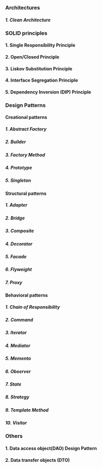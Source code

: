 ### Architectures 
##### 1. Clean Architecture
### SOLID  principles
#### 1. Single Responsibility Principle
#### 2. Open/Closed Principle
#### 3. Liskov Substitution Principle
#### 4. Interface Segregation Principle
#### 5. Dependency Inversion (DIP) Principle
### Design Patterns
#### Creational patterns
##### 1. Abstract Factory 
##### 2. Builder 
##### 3. Factory Method 
##### 4. Prototype 
##### 5. Singleton
#### Structural patterns
##### 1. Adapter
##### 2. Bridge 
##### 3. Composite 
##### 4. Decorator 
##### 5. Facade 
##### 6. Flyweight 
##### 7. Proxy 
#### Behavioral patterns
##### 1. Chain of Responsibility
##### 2. Command 
##### 3. Iterator 
##### 4. Mediator
##### 5. Memento
##### 6. Observer
##### 7. State
##### 8. Strategy
##### 9. Template Method 
##### 10. Visitor
### Others
#### 1. Data access object(DAO) Design Pattern
#### 2. Data transfer objects (DTO)
